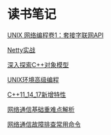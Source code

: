 **读书笔记**
===
[UNIX 网络编程卷1：套接字联网API](https://github.com/834810071/note/blob/master/UNIXNetworkProgramming/README.md)   

[Netty实战](https://github.com/834810071/note/blob/master/NettyInAction/README.md)

[深入探索C++对象模型](https://github.com/834810071/note/blob/master/InsideTheC++ObjectModel/README.md)

[UNIX环境高级编程](https://github.com/834810071/note/blob/master/APUE/README.md)

[C++11_14_17新增特性](https://github.com/834810071/note/blob/master/c%2B%2B11_14_17%E6%96%B0%E5%A2%9E%E7%89%B9%E6%80%A7/%E7%9B%AE%E5%BD%95.md)

[网络通信基础重难点解析](https://github.com/834810071/note/blob/master/%E7%BD%91%E7%BB%9C%E9%80%9A%E4%BF%A1%E5%9F%BA%E7%A1%80%E9%87%8D%E9%9A%BE%E7%82%B9%E8%A7%A3%E6%9E%90/%E7%9B%AE%E5%BD%95.md)

[网络通信故障排查常用命令]()
